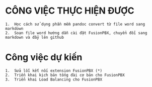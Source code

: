 # CÔNG VIỆC THỰC HIỆN ĐƯỢC
    
    1.  Học cách sử dụng phần mềm pandoc convert từ file word sang markdown
    2.  Soạn file word hướng dẫn cài đặt FusionPBX, chuyển đổi sang markdown và đẩy lên github 
    
# Công việc dự kiến

    1.  Sửa lỗi kết nối extension FusionPBX (*)
    2.  Triển khai kịch bản tổng đài cơ bản cho FusionPBX
    3.  Triển khai Load Balancing cho FusionPBX
